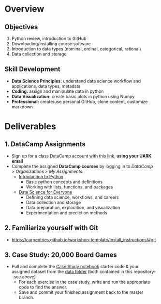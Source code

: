 # Overview
## Objectives
1. Python review, introduction to GitHub
2. Downloading/installing course software
3. Introduction to data types (nominal, ordinal, categorical, rational)
4. Data collection and storage


## Skill Development
* **Data Science Principles:** understand data science workflow and applications, data types, metadata
* **Coding:** assign and manipulate data in python
* **Data Visualization:** create basic plots in python using Numpy
* **Professional:** create/use personal GitHub, clone content, customize markdown


# Deliverables
## 1. DataCamp Assignments
* Sign up for a class DataCamp account [with this link](https://www.datacamp.com/groups/shared_links/3312cfd78acb27a8fcb9593b540119e6b6232fde2050f31ab675a1dfcc9252d4), **using your UARK email**
* Complete the assigned **DataCamp courses** by logging in to *DataCamp > Organizations > My Assignments*:
    * [Introduction to Python](https://learn.datacamp.com/courses/intro-to-python-for-data-science)
        * Basic python concepts and definitions
        * Working with lists, functions, and packages
    * [Data Science for Everyone](https://learn.datacamp.com/courses/data-science-for-everyone)
        * Defining data science, workflows, and careers
        * Data collection and storage
        * Data preparation, exploration, and visualization
        * Experimentation and prediction methods

## 2. Familiarize yourself with Git
* https://carpentries.github.io/workshop-template/install_instructions/#git

## 3. Case Study: 20,000 Board Games

* Pull and complete the [Case Study notebook](https://git.uark.edu/dasc-2113/module-01/-/blob/master/Case_Study_-_20_000_Board_Games_-_Student.ipynb) starter code & your assigned dataset from the [data folder](https://git.uark.edu/dasc-2113/module-01/-/tree/master/Data) (both contained in this repository--see above) 
    * For each exercise in the case study, write and run the appropriate code to find the answer.
    * Save and commit your finished assignment back to the master branch. 
